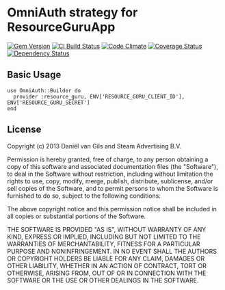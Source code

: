 # OmniAuth strategy for ResourceGuruApp

[![Gem Version](https://badge.fury.io/rb/omniauth-resourceguru.png)](http://badge.fury.io/rb/omniauth-resourceguru)
[![CI Build Status](https://secure.travis-ci.org/kamerblauwlicht/omniauth-resourceguru.png?branch=master)][travis]
[![Code Climate](https://codeclimate.com/repos/52612ea256b10226a210067f/badges/e2eb8729541ee2783171/gpa.png)](https://codeclimate.com/repos/52612ea256b10226a210067f/feed)
[![Coverage Status](https://coveralls.io/repos/kamerblauwlicht/omniauth-resourceguru/badge.png)](https://coveralls.io/r/kamerblauwlicht/omniauth-resourceguru)
[![Dependency Status](https://gemnasium.com/kamerblauwlicht/omniauth-resourceguru.png)](https://gemnasium.com/kamerblauwlicht/omniauth-resourceguru)

[travis]: http://travis-ci.org/kamerblauwlicht/omniauth-resourceguru
[codeclimate]: https://codeclimate.com/github/kamerblauwlicht/omniauth-resourceguru


## Basic Usage

    use OmniAuth::Builder do
      provider :resource_guru, ENV['RESOURCE_GURU_CLIENT_ID'], ENV['RESOURCE_GURU_SECRET']
    end


## License

Copyright (c) 2013 Daniël van Gils and Steam Advertising B.V.

Permission is hereby granted, free of charge, to any person obtaining a copy of this software and associated documentation files (the "Software"), to deal in the Software without restriction, including without limitation the rights to use, copy, modify, merge, publish, distribute, sublicense, and/or sell copies of the Software, and to permit persons to whom the Software is furnished to do so, subject to the following conditions:

The above copyright notice and this permission notice shall be included in all copies or substantial portions of the Software.

THE SOFTWARE IS PROVIDED "AS IS", WITHOUT WARRANTY OF ANY KIND, EXPRESS OR IMPLIED, INCLUDING BUT NOT LIMITED TO THE WARRANTIES OF MERCHANTABILITY, FITNESS FOR A PARTICULAR PURPOSE AND NONINFRINGEMENT. IN NO EVENT SHALL THE AUTHORS OR COPYRIGHT HOLDERS BE LIABLE FOR ANY CLAIM, DAMAGES OR OTHER LIABILITY, WHETHER IN AN ACTION OF CONTRACT, TORT OR OTHERWISE, ARISING FROM, OUT OF OR IN CONNECTION WITH THE SOFTWARE OR THE USE OR OTHER DEALINGS IN THE SOFTWARE.
